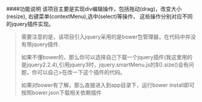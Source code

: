 ####功能说明
	该项目主要是实现div编辑操作，包括拖动(drag)，改变大小(resize), 右键菜单(contextMenu),选中(select)等操作，
	这些操作分别对应不同的jquery插件实现。
	
>需要注意的是，该项目引入jquery采用的是bower包管理器，在代码中并没有带jquery插件.
>
>如果不懂bower的，那么你可以选择自己下载一个jquery插件(我这里用的是jquery2.2.4),引用jquery3时，jquery.smartMenu.js的$().size()会有问题，你可以自己>在改一下这个插件的代码。
>
>如果对bower有了解，那么直接进入到app目录下，运行bower install即可按照bower.json下载相关依赖插件
